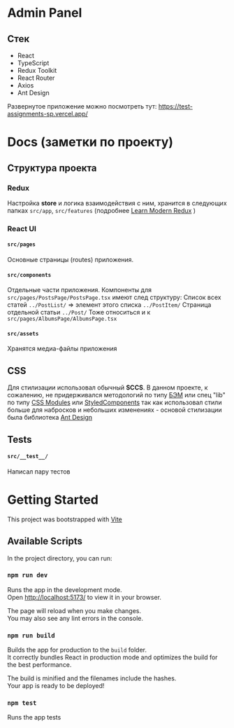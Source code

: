 # Admin Panel
## Стек
- React
- TypeScript
- Redux Toolkit
- React Router
- Axios
- Ant Design

Развернутое приложение можно посмотреть тут: https://test-assignments-sp.vercel.app/

# Docs (заметки по проекту)
## Структура проекта
### Redux 
Настройка **store** и логика взаимодействия с ним, хранится в следующих папках `src/app`, `src/features` (подробнее [Learn Modern Redux](https://www.learnwithjason.dev/let-s-learn-modern-redux) )
### React UI 
#### `src/pages`
Основные страницы (routes) приложения.
#### `src/components`
Отдельные части приложения.
Компоненты для `src/pages/PostsPage/PostsPage.tsx` имеют след структуру:
Список всех статей `../PostList/` => элемент этого списка `../PostItem/`
Страница отдельной статьи `../Post/`
Тоже относиться  и к `src/pages/AlbumsPage/AlbumsPage.tsx`
#### `src/assets`
Хранятся медиа-файлы приложения  
## CSS
Для стилизации использовал обычный **SCCS**.
В данном проекте, к сожалению, не придерживался методологий по типу [БЭМ](https://ru.bem.info/methodology/css/) или спец "lib" по типу [CSS Modules](https://github.com/css-modules/css-modules) или [StyledComponents](https://styled-components.com/) так как использовал стили больше для набросков и небольших изменениях - основой стилизации была библиотека [Ant Design](https://ant.design/)
## Tests
#### `src/__test__/`
Написал пару тестов

# Getting Started

This project was bootstrapped with [Vite](https://vitejs.dev/)

## Available Scripts

In the project directory, you can run:

### `npm run dev`

Runs the app in the development mode.\
Open [http://localhost:5173/](http://localhost:5173/) to view it in your browser.

The page will reload when you make changes.\
You may also see any lint errors in the console.

### `npm run build`

Builds the app for production to the `build` folder.\
It correctly bundles React in production mode and optimizes the build for the best performance.

The build is minified and the filenames include the hashes.\
Your app is ready to be deployed!

<!-- ### `npm test`
add information if you make tests -->

### `npm test`
Runs the app tests 



